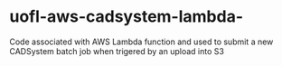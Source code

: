 # uofl-aws-cadsystem-lambda-
Code associated with AWS Lambda function and used to submit a new CADSystem batch job when trigered by an upload into S3
